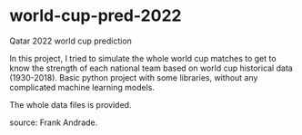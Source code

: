 # world-cup-pred-2022
Qatar 2022 world cup prediction


In this project, I tried to simulate the whole world cup matches to get to know the strength of each national team based on world cup historical data (1930-2018). Basic python project with some libraries, without any complicated machine learning models. 

The whole data files is provided. 

source: Frank Andrade. 

